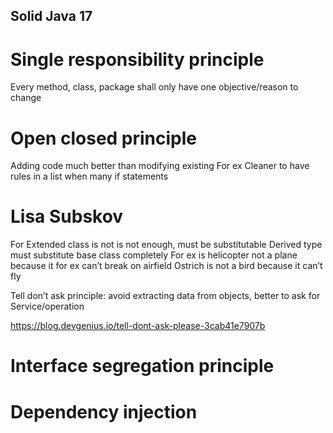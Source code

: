 ## Solid Java 17
 
# Single responsibility principle
Every method, class, package shall only have one objective/reason to change

# Open closed principle
Adding code much better than modifying existing
For ex Cleaner to have rules in a list when many if statements 

# Lisa Subskov
For Extended class is not is not enough, must be substitutable 
Derived type must substitute base class completely
For ex is helicopter not a plane because it for ex can’t break on airfield 
Ostrich is not a bird because it can’t fly

Tell don’t ask principle: avoid extracting data from objects, better to ask for Service/operation

https://blog.devgenius.io/tell-dont-ask-please-3cab41e7907b

# Interface segregation principle

# Dependency injection